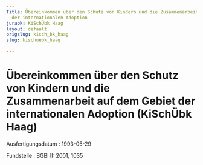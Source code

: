 ```yaml
---
Title: Übereinkommen über den Schutz von Kindern und die Zusammenarbeit auf dem Gebiet
  der internationalen Adoption
jurabk: KiSchÜbk Haag
layout: default
origslug: kisch_bk_haag
slug: kischuebk_haag

---
```


# Übereinkommen über den Schutz von Kindern und die Zusammenarbeit auf dem Gebiet der internationalen Adoption (KiSchÜbk Haag)

Ausfertigungsdatum
:   1993-05-29

Fundstelle
:   BGBl II: 2001, 1035

